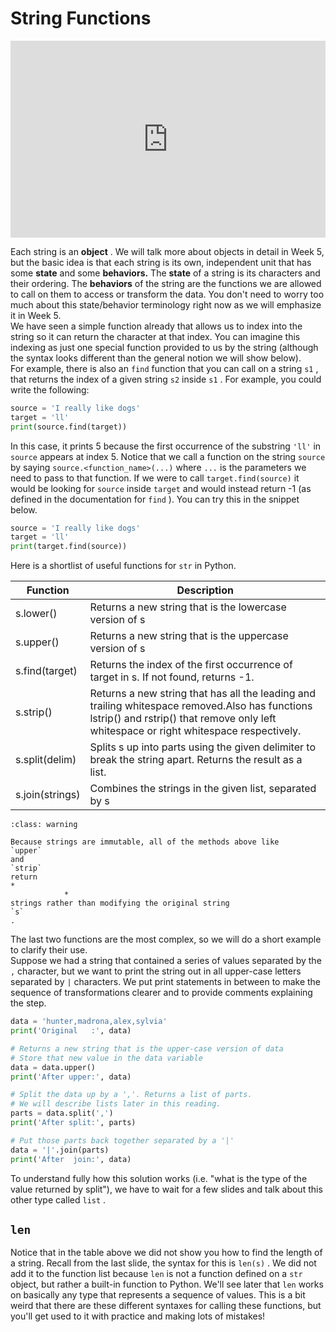 # String Functions


<div style="position: relative; padding-bottom: 62.5%; height: 0;">
    <iframe src="https://www.loom.com/embed/a4e92e76179f4f5bb7118a9b25b41463?sharedAppSource=personal_library" frameborder="0" webkitallowfullscreen mozallowfullscreen allowfullscreen style="position: absolute; top: 0; left: 0; width: 100%; height: 100%;"></iframe>
</div>

Each string is an **object** . We will talk more about objects in detail in Week 5, but the basic idea is that each string is its own, independent unit that has some **state** and some **behaviors.** The **state** of a string is its characters and their ordering. The **behaviors** of the string are the functions we are allowed to call on them to access or transform the data. You don't need to worry too much about this state/behavior terminology right now as we will emphasize it in Week 5.  
We have seen a simple function already that allows us to index into the string so it can return the character at that index. You can imagine this indexing as just one special function provided to us by the string (although the syntax looks different than the general notion we will show below).  
For example, there is also an `find` function that you can call on a string `s1` , that returns the index of a given string `s2` inside `s1` . For example, you could write the following:  
```python
source = 'I really like dogs'
target = 'll'
print(source.find(target))
```

In this case, it prints 5 because the first occurrence of the substring `'ll'` in `source` appears at index 5. Notice that we call a function on the string `source` by saying `source.<function_name>(...)` where `...` is the parameters we need to pass to that function. If we were to call `target.find(source)` it would be looking for `source` inside `target` and would instead return -1 (as defined in the documentation for `find` ). You can try this in the snippet below.  
```python
source = 'I really like dogs'
target = 'll'
print(target.find(source))
```

Here is a shortlist of useful functions for `str` in Python.  

|   Function    |                                                                                       Description                                                                                       |
|---------------|-----------------------------------------------------------------------------------------------------------------------------------------------------------------------------------------|
|s.lower()      |Returns a new string that is the lowercase version of s                                                                                                                                  |
|s.upper()      |Returns a new string that is the uppercase version of s                                                                                                                                  |
|s.find(target) |Returns the index of the first occurrence of target in s. If not found, returns -1.                                                                                                      |
|s.strip()      |Returns a new string that has all the leading and trailing whitespace removed.Also has functions lstrip() and rstrip() that remove only left whitespace or right whitespace respectively.|
|s.split(delim) |Splits s up into parts using the given delimiter to break the string apart. Returns the result as a list.                                                                                |
|s.join(strings)|Combines the strings in the given list, separated by s                                                                                                                                   |


```{admonition} Warning
:class: warning

Because strings are immutable, all of the methods above like
`upper`
and
`strip`
return
*
			*
strings rather than modifying the original string
`s`
.

```

The last two functions are the most complex, so we will do a short example to clarify their use.  
Suppose we had a string that contained a series of values separated by the `,` character, but we want to print the string out in all upper-case letters separated by `|` characters. We put print statements in between to make the sequence of transformations clearer and to provide comments explaining the step.  
```python
data = 'hunter,madrona,alex,sylvia'
print('Original   :', data)

# Returns a new string that is the upper-case version of data
# Store that new value in the data variable
data = data.upper()
print('After upper:', data)

# Split the data up by a ','. Returns a list of parts.
# We will describe lists later in this reading.
parts = data.split(',')
print('After split:', parts)

# Put those parts back together separated by a '|'
data = '|'.join(parts)
print('After  join:', data)
```

To understand fully how this solution works (i.e. "what is the type of the value returned by split"), we have to wait for a few slides and talk about this other type called `list` .  
##  `len`   

Notice that in the table above we did not show you how to find the length of a string. Recall from the last slide, the syntax for this is `len(s)` . We did not add it to the function list because `len` is not a function defined on a `str` object, but rather a built-in function to Python. We'll see later that `len` works on basically any type that represents a sequence of values. This is a bit weird that there are these different syntaxes for calling these functions, but you'll get used to it with practice and making lots of mistakes!  
 
